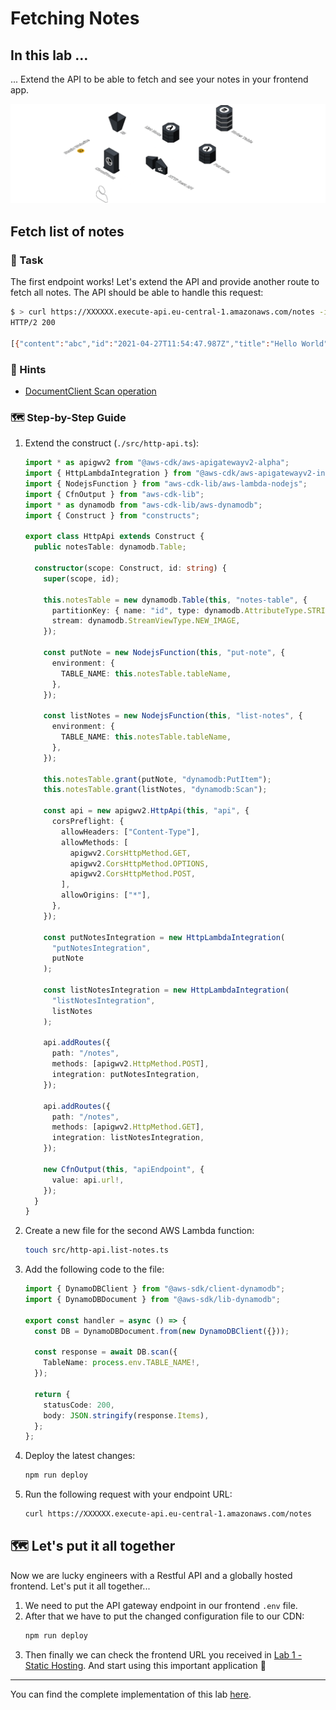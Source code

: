 # Fetching Notes

## In this lab …

... Extend the API to be able to fetch and see your notes in your frontend app.

![architecture diagram](./media/architecture.png)

## Fetch list of notes

### 📝 Task

The first endpoint works! Let's extend the API and provide another route to fetch all notes. The API should be able to handle this request:

```bash
$ > curl https://XXXXXX.execute-api.eu-central-1.amazonaws.com/notes -i
HTTP/2 200

[{"content":"abc","id":"2021-04-27T11:54:47.987Z","title":"Hello World"}]
```

### 🔎 Hints

- [DocumentClient Scan operation](https://docs.aws.amazon.com/AWSJavaScriptSDK/v3/latest/classes/_aws_sdk_lib_dynamodb.dynamodbdocument-1.html#scan)

### 🗺 Step-by-Step Guide

1. Extend the construct (`./src/http-api.ts`):

   ```typescript
   import * as apigwv2 from "@aws-cdk/aws-apigatewayv2-alpha";
   import { HttpLambdaIntegration } from "@aws-cdk/aws-apigatewayv2-integrations-alpha";
   import { NodejsFunction } from "aws-cdk-lib/aws-lambda-nodejs";
   import { CfnOutput } from "aws-cdk-lib";
   import * as dynamodb from "aws-cdk-lib/aws-dynamodb";
   import { Construct } from "constructs";

   export class HttpApi extends Construct {
     public notesTable: dynamodb.Table;

     constructor(scope: Construct, id: string) {
       super(scope, id);

       this.notesTable = new dynamodb.Table(this, "notes-table", {
         partitionKey: { name: "id", type: dynamodb.AttributeType.STRING },
         stream: dynamodb.StreamViewType.NEW_IMAGE,
       });

       const putNote = new NodejsFunction(this, "put-note", {
         environment: {
           TABLE_NAME: this.notesTable.tableName,
         },
       });

       const listNotes = new NodejsFunction(this, "list-notes", {
         environment: {
           TABLE_NAME: this.notesTable.tableName,
         },
       });

       this.notesTable.grant(putNote, "dynamodb:PutItem");
       this.notesTable.grant(listNotes, "dynamodb:Scan");

       const api = new apigwv2.HttpApi(this, "api", {
         corsPreflight: {
           allowHeaders: ["Content-Type"],
           allowMethods: [
             apigwv2.CorsHttpMethod.GET,
             apigwv2.CorsHttpMethod.OPTIONS,
             apigwv2.CorsHttpMethod.POST,
           ],
           allowOrigins: ["*"],
         },
       });

       const putNotesIntegration = new HttpLambdaIntegration(
         "putNotesIntegration",
         putNote
       );

       const listNotesIntegration = new HttpLambdaIntegration(
         "listNotesIntegration",
         listNotes
       );

       api.addRoutes({
         path: "/notes",
         methods: [apigwv2.HttpMethod.POST],
         integration: putNotesIntegration,
       });

       api.addRoutes({
         path: "/notes",
         methods: [apigwv2.HttpMethod.GET],
         integration: listNotesIntegration,
       });

       new CfnOutput(this, "apiEndpoint", {
         value: api.url!,
       });
     }
   }
   ```

1. Create a new file for the second AWS Lambda function:
   ```bash
   touch src/http-api.list-notes.ts
   ```
1. Add the following code to the file:

   ```typescript
   import { DynamoDBClient } from "@aws-sdk/client-dynamodb";
   import { DynamoDBDocument } from "@aws-sdk/lib-dynamodb";

   export const handler = async () => {
     const DB = DynamoDBDocument.from(new DynamoDBClient({}));

     const response = await DB.scan({
       TableName: process.env.TABLE_NAME!,
     });

     return {
       statusCode: 200,
       body: JSON.stringify(response.Items),
     };
   };
   ```

1. Deploy the latest changes:
   ```bash
   npm run deploy
   ```
1. Run the following request with your endpoint URL:
   ```bash
   curl https://XXXXXX.execute-api.eu-central-1.amazonaws.com/notes
   ```

## 🗺 Let's put it all together

Now we are lucky engineers with a Restful API and a globally hosted frontend. Let's put it all together...

1. We need to put the API gateway endpoint in our frontend `.env` file.
1. After that we have to put the changed configuration file to our CDN:
   ```bash
   npm run deploy
   ```
1. Then finally we can check the frontend URL you received in [Lab 1 - Static Hosting](/static-hosting). And start using this important application 🙂

---

You can find the complete implementation of this lab [here](https://github.com/superluminar-io/fullstack-serverless-workshop/tree/main/packages/lab3).
